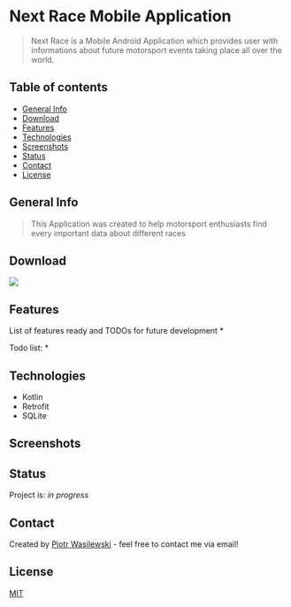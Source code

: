 <p align="center">
<!--<img src="" width="75" alt="Logo"/>-->
</p>

# Next Race Mobile Application
>Next Race is a Mobile Android Application which provides user with informations about future motorsport events taking place all over the world.

## Table of contents
* [General Info](#general-info)
* [Download](#download)
* [Features](#features)
* [Technologies](#technologies)
* [Screenshots](#screenshots)
* [Status](#status)
* [Contact](#contact)
* [License](#license)

## General Info
>This Application was created to help motorsport enthusiasts find every important data about different races<br>

## Download
<a id="raw-url" href="" target="_blank" download><img src="https://img.shields.io/badge/APK-1.0-green"/></a>

## Features
List of features ready and TODOs for future development
*

Todo list:
*

## Technologies
* Kotlin
* Retrofit
* SQLite

## Screenshots
<kbd></kbd>

## Status
Project is: _in progress_

## Contact
Created by [Piotr Wasilewski](mailto:wasilewski.piotr0@gmail.com) - feel free to contact me via email!

## License
[MIT](https://choosealicense.com/licenses/mit/)
